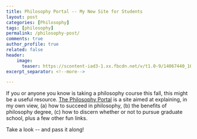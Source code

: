 ```yaml
---
title: Philosophy Portal -- My New Site for Students
layout: post
categories: [Philosophy]
tags: [philosophy]
permalink: /philosophy-post/
comments: true
author_profile: true
related: false
header:
    image: 
      teaser: https://scontent-iad3-1.xx.fbcdn.net/v/t1.0-9/14067440_10154231568210239_1501561684113080930_n.jpg?oh=6ec66c96615aac6052110678e8c1ccf8&oe=58488373
excerpt_separator: <!--more-->

---
```


If you or anyone you know is taking a philosophy course this fall, this might be a useful resource.  [The Philosophy Portal](http://www.keithbuhler.com/philosophy) is a site aimed at explaining, in my own view, (a) how to succeed in philosophy, (b) the benefits of philosophy degree, (c) how to discern whether or not to pursue graduate school, plus a few other fun links. 

Take a look -- and pass it along! 